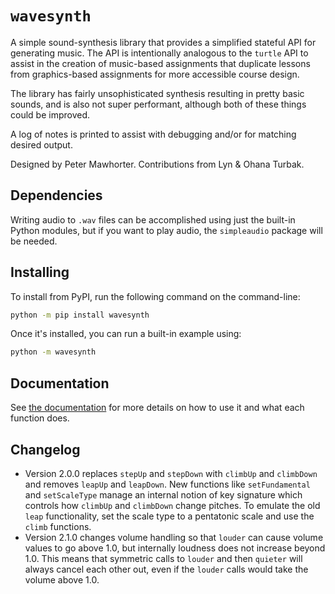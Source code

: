 # `wavesynth`

A simple sound-synthesis library that provides a simplified stateful API
for generating music. The API is intentionally analogous to the `turtle`
API to assist in the creation of music-based assignments that duplicate
lessons from graphics-based assignments for more accessible course
design.

The library has fairly unsophisticated synthesis resulting in pretty
basic sounds, and is also not super performant, although both of these
things could be improved.

A log of notes is printed to assist with debugging and/or for matching
desired output.

Designed by Peter Mawhorter.
Contributions from Lyn & Ohana Turbak.


## Dependencies

Writing audio to `.wav` files can be accomplished using just the built-in
Python modules, but if you want to play audio, the `simpleaudio` package
will be needed.


## Installing

To install from PyPI, run the following command on the command-line:

```sh
python -m pip install wavesynth
```

Once it's installed, you can run a built-in example using:

```sh
python -m wavesynth
```


## Documentation

See [the
documentation](https://cs.wellesley.edu/~pmwh/wavesynth/docs/wavesynth)
for more details on how to use it and what each function does.


## Changelog

- Version 2.0.0 replaces `stepUp` and `stepDown` with `climbUp` and
    `climbDown` and removes `leapUp` and `leapDown`. New functions like
    `setFundamental` and `setScaleType` manage an internal notion of key
    signature which controls how `climbUp` and `climbDown` change
    pitches. To emulate the old `leap` functionality, set the scale type
    to a pentatonic scale and use the `climb` functions.
- Version 2.1.0 changes volume handling so that `louder` can cause volume
    values to go above 1.0, but internally loudness does not increase
    beyond 1.0. This means that symmetric calls to `louder` and then
    `quieter` will always cancel each other out, even if the `louder`
    calls would take the volume above 1.0.
